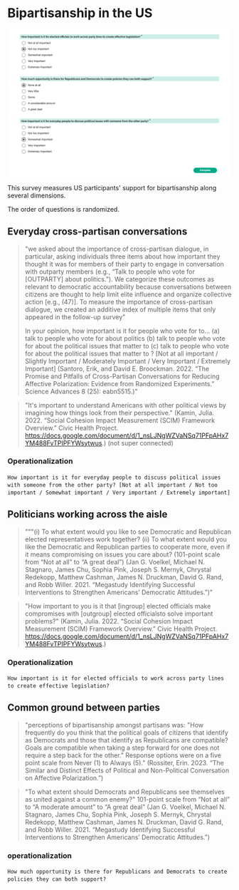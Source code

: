# Bipartisanship in the US

![Screenshot](screenshot.png)

This survey measures US participants' support for bipartisanship along several dimensions.

The order of questions is randomized.

## Everyday cross-partisan conversations

> "we asked about the importance of cross-partisan dialogue, in particular, asking individuals three items about how important they thought it was for members of their party to engage in conversation with outparty members (e.g., “Talk to people who vote for [OUTPARTY] about politics.”). We categorize these outcomes as relevant to democratic accountability because conversations between citizens are thought to help limit elite influence and organize collective action [e.g., (47)]. To measure the importance of cross-partisan dialogue, we created an additive index of multiple items that only appeared in the follow-up survey"
>
> In your opinion, how important is it for people who vote for <inparty> to... (a) talk to people who vote for <outparty> about politics (b) talk to people who vote for <outparty> about the political issues that matter to <outparty> (c) talk to people who vote for <outparty> about the political issues that matter to <inparty>? [Not at all important / Slightly Important / Moderately Important / Very Important / Extremely Important]
> (Santoro, Erik, and David E. Broockman. 2022. “The Promise and Pitfalls of Cross-Partisan Conversations for Reducing Affective Polarization: Evidence from Randomized Experiments.” Science Advances 8 (25): eabn5515.)"

> "It's important to understand Americans with other political views by imagining how things look from their perspective." (Kamin, Julia. 2022. “Social Cohesion Impact Measurement (SCIM) Framework Overview.” Civic Health Project. https://docs.google.com/document/d/1_nsLJNgWZVaNSq71PFpAHx7YM488FvTPIPFYWsytwus.) (not super connected)

### Operationalization

`How important is it for everyday people to discuss political issues with someone from the other party? [Not at all important / Not too important / Somewhat important / Very important / Extremely important]`

## Politicians working across the aisle

> """(i) To what extent would you like to see Democratic and Republican elected representatives work together? (ii) To what extent would you like the Democratic and Republican parties to cooperate more,
> even if it means compromising on issues you care about? (101-point scale from “Not at all” to “A great deal”) (Jan G. Voelkel, Michael N. Stagnaro, James Chu, Sophia Pink, Joseph S. Mernyk, Chrystal Redekopp, Matthew Cashman, James N. Druckman, David G. Rand, and Robb Willer. 2021. “Megastudy Identifying Successful Interventions to Strengthen Americans’ Democratic Attitudes.”)"

> "How important to you is it that [ingroup] elected officials make compromises with [outgroup] elected officialsto solve important problems?" (Kamin, Julia. 2022. “Social Cohesion Impact Measurement (SCIM) Framework Overview.” Civic Health Project. https://docs.google.com/document/d/1_nsLJNgWZVaNSq71PFpAHx7YM488FvTPIPFYWsytwus.)

### Operationalization

`How important is it for elected officials to work across party lines to create effective legislation?`

## Common ground between parties

> "perceptions of bipartisanship amongst partisans was: "How frequently do you think that the political goals of citizens that identify as Democrats and those that identify as Republicans are compatible? Goals are compatible when taking a step forward for one does not require a step back for the other." Response options were on a five point scale from Never (1) to Always (5)." (Rossiter, Erin. 2023. “The Similar and Distinct Effects of Political and Non-Political Conversation on Affective Polarization.”)

> "To what extent should Democrats and Republicans see themselves as united against a common enemy?" 101-point scale from “Not at all” to “A moderate amount” to “A great deal” (Jan G. Voelkel, Michael N. Stagnaro, James Chu, Sophia Pink, Joseph S. Mernyk, Chrystal Redekopp, Matthew Cashman, James N. Druckman, David G. Rand, and Robb Willer. 2021. “Megastudy Identifying Successful Interventions to Strengthen Americans’ Democratic Attitudes.”)

### operationalization

`How much opportunity is there for Republicans and Democrats to create policies they can both support?`
